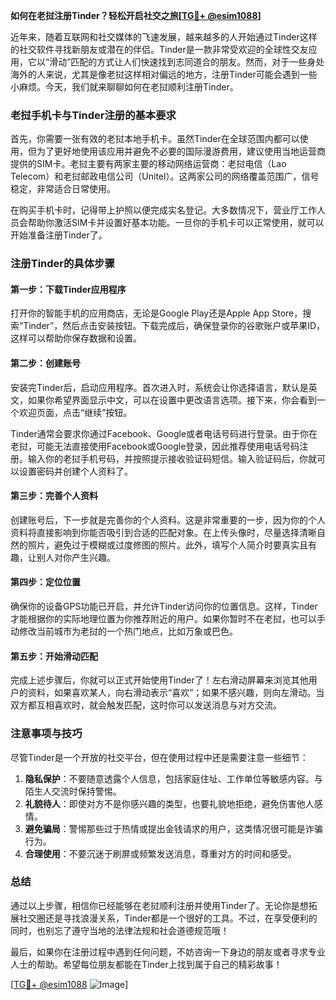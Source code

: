 **如何在老挝注册Tinder？轻松开启社交之旅[[TG💪+ @esim1088](https://t.me/s/esim1088)]**

近年来，随着互联网和社交媒体的飞速发展，越来越多的人开始通过Tinder这样的社交软件寻找新朋友或潜在的伴侣。Tinder是一款非常受欢迎的全球性交友应用，它以“滑动”匹配的方式让人们快速找到志同道合的朋友。然而，对于一些身处海外的人来说，尤其是像老挝这样相对偏远的地方，注册Tinder可能会遇到一些小麻烦。今天，我们就来聊聊如何在老挝顺利注册Tinder。

### 老挝手机卡与Tinder注册的基本要求

首先，你需要一张有效的老挝本地手机卡。虽然Tinder在全球范围内都可以使用，但为了更好地使用该应用并避免不必要的国际漫游费用，建议使用当地运营商提供的SIM卡。老挝主要有两家主要的移动网络运营商：老挝电信（Lao Telecom）和老挝邮政电信公司（Unitel）。这两家公司的网络覆盖范围广，信号稳定，非常适合日常使用。

在购买手机卡时，记得带上护照以便完成实名登记。大多数情况下，营业厅工作人员会帮助你激活SIM卡并设置好基本功能。一旦你的手机卡可以正常使用，就可以开始准备注册Tinder了。

### 注册Tinder的具体步骤

#### 第一步：下载Tinder应用程序
打开你的智能手机的应用商店，无论是Google Play还是Apple App Store，搜索“Tinder”，然后点击安装按钮。下载完成后，确保登录你的谷歌账户或苹果ID，这样可以帮助你保存数据和设置。

#### 第二步：创建账号
安装完Tinder后，启动应用程序。首次进入时，系统会让你选择语言，默认是英文，如果你希望界面显示中文，可以在设置中更改语言选项。接下来，你会看到一个欢迎页面，点击“继续”按钮。

Tinder通常会要求你通过Facebook、Google或者电话号码进行登录。由于你在老挝，可能无法直接使用Facebook或Google登录，因此推荐使用电话号码注册。输入你的老挝手机号码，并按照提示接收验证码短信。输入验证码后，你就可以设置密码并创建个人资料了。

#### 第三步：完善个人资料
创建账号后，下一步就是完善你的个人资料。这是非常重要的一步，因为你的个人资料将直接影响到你能否吸引到合适的匹配对象。在上传头像时，尽量选择清晰自然的照片，避免过于模糊或过度修图的照片。此外，填写个人简介时要真实且有趣，让别人对你产生兴趣。

#### 第四步：定位位置
确保你的设备GPS功能已开启，并允许Tinder访问你的位置信息。这样，Tinder才能根据你的实际地理位置为你推荐附近的用户。如果你暂时不在老挝，也可以手动修改当前城市为老挝的一个热门地点，比如万象或巴色。

#### 第五步：开始滑动匹配
完成上述步骤后，你就可以正式开始使用Tinder了！左右滑动屏幕来浏览其他用户的资料，如果喜欢某人，向右滑动表示“喜欢”；如果不感兴趣，则向左滑动。当双方都互相喜欢时，就会触发匹配，这时你可以发送消息与对方交流。

### 注意事项与技巧

尽管Tinder是一个开放的社交平台，但在使用过程中还是需要注意一些细节：

1. **隐私保护**：不要随意透露个人信息，包括家庭住址、工作单位等敏感内容。与陌生人交流时保持警惕。
2. **礼貌待人**：即使对方不是你感兴趣的类型，也要礼貌地拒绝，避免伤害他人感情。
3. **避免骗局**：警惕那些过于热情或提出金钱请求的用户，这类情况很可能是诈骗行为。
4. **合理使用**：不要沉迷于刷屏或频繁发送消息，尊重对方的时间和感受。

### 总结

通过以上步骤，相信你已经能够在老挝顺利注册并使用Tinder了。无论你是想拓展社交圈还是寻找浪漫关系，Tinder都是一个很好的工具。不过，在享受便利的同时，也别忘了遵守当地的法律法规和社会道德规范哦！

最后，如果你在注册过程中遇到任何问题，不妨咨询一下身边的朋友或者寻求专业人士的帮助。希望每位朋友都能在Tinder上找到属于自己的精彩故事！

[[TG💪+ @esim1088](https://t.me/s/esim1088) ![Image](https://i.postimg.cc/4NQfJmqS/Snipaste-2025-05-13-00-14-12.png)]